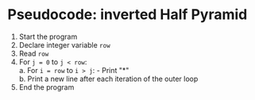 # Pseudocode: inverted  Half Pyramid

1. Start the program
2. Declare integer variable `row`
3. Read `row`
4. For `j = 0` to `j < row`:\
    a. For `i = row` to `i > j`:
        - Print "*"\
    b. Print a new line after each iteration of the outer loop
5. End the program
